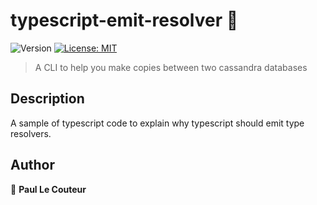 # typescript-emit-resolver 👋
![Version](https://img.shields.io/badge/version-1.0.0-blue.svg?cacheSeconds=2592000)
[![License: MIT](https://img.shields.io/badge/License-MIT-yellow.svg)](#)

> A CLI to help you make copies between two cassandra databases

## Description
A sample of typescript code to explain why typescript should emit type resolvers.

## Author

👤 **Paul Le Couteur**
